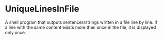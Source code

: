 # UniqueLinesInFile
A shell program that outputs sentences/strings written in a file line by line. If a line with the same content exists more than once in the file, it is displayed only once.
